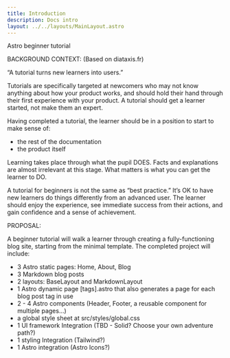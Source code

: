 ```yaml
---
title: Introduction
description: Docs intro
layout: ../../layouts/MainLayout.astro
---
```

Astro beginner tutorial

BACKGROUND CONTEXT:
(Based on diataxis.fr)

“A tutorial turns new learners into users.”

Tutorials are specifically targeted at newcomers who may not know anything about how your product works, and should hold their hand through their first experience with your product. A tutorial should get a learner started, not make them an expert.

Having completed a tutorial, the learner should be in a position to start to make sense of:
- the rest of the documentation
- the product itself

Learning takes place through what the pupil DOES. Facts and explanations are almost irrelevant at this stage. What matters is what you can get the learner to DO.

A tutorial for beginners is not the same as “best practice.” It’s OK to have new learners do things differently from an advanced user. The learner should enjoy the experience, see immediate success from their actions, and gain confidence and a sense of achievement.


PROPOSAL:

A beginner tutorial will walk a learner through creating a fully-functioning blog site, starting from the minimal template. The completed project will include:

- 3 Astro static pages: Home, About, Blog
- 3 Markdown blog posts
- 2 layouts: BaseLayout and MarkdownLayout
- 1 Astro dynamic page [tags].astro that also generates a page for each blog post tag in use
- 2 - 4 Astro components (Header, Footer, a reusable component for multiple pages…)
-  a global style sheet at src/styles/global.css
- 1 UI framework Integration (TBD - Solid? Choose your own adventure path?)
- 1 styling Integration (Tailwind?)
- 1 Astro integration (Astro Icons?)

